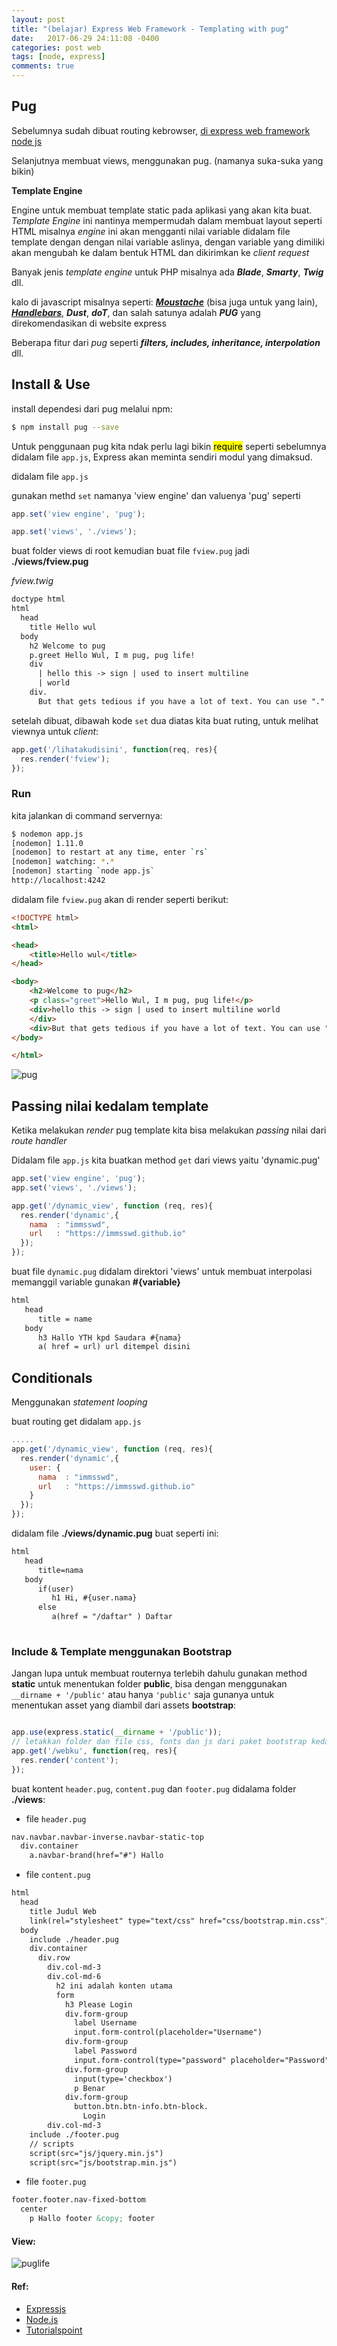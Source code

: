 ```yaml
---
layout: post
title: "(belajar) Express Web Framework - Templating with pug"
date:   2017-06-29 24:11:08 -0400
categories: post web
tags: [node, express]
comments: true
---
```


## Pug

Sebelumnya sudah dibuat routing kebrowser, [di express web framework node js](https://immsswd.github.io/post/web/express-nodejs/)

Selanjutnya membuat views, menggunakan pug. (namanya suka-suka yang bikin)

**Template Engine**

Engine untuk membuat template static pada aplikasi yang akan kita buat. *Template Engine* ini nantinya mempermudah dalam membuat layout seperti HTML misalnya *engine* ini akan mengganti nilai variable didalam file template dengan dengan nilai variable aslinya, dengan variable yang dimiliki akan mengubah ke dalam bentuk HTML dan dikirimkan ke *client request*

Banyak jenis *template engine* untuk PHP misalnya ada ***Blade***, ***Smarty***, ***Twig*** dll.  

kalo di javascript misalnya seperti: ***[Moustache](https://mustache.github.io/)*** (bisa juga untuk yang lain), ***[Handlebars](http://handlebarsjs.com/)***, ***Dust***, ***doT***, dan salah satunya adalah ***PUG*** yang direkomendasikan di website express

Beberapa fitur dari *pug* seperti ***filters, includes, inheritance, interpolation*** dll.

## Install & Use

install dependesi dari pug melalui npm:

``` bash
$ npm install pug --save
```

Untuk penggunaan pug kita ndak perlu lagi bikin <mark>require</mark> seperti sebelumnya didalam file `app.js`, Express akan meminta sendiri modul yang dimaksud.

didalam file `app.js`

gunakan methd `set` namanya 'view engine' dan valuenya 'pug' seperti

``` javascript
app.set('view engine', 'pug');

app.set('views', './views');
```
buat folder views di root kemudian buat file `fview.pug` jadi **./views/fview.pug**

*fview.twig*

``` html
doctype html
html
  head
    title Hello wul
  body
    h2 Welcome to pug
    p.greet Hello Wul, I m pug, pug life!
    div
      | hello this -> sign | used to insert multiline
      | world
    div.
      But that gets tedious if you have a lot of text. You can use "." at the end of tag to denote block of text.
```

setelah dibuat, dibawah kode `set` dua diatas kita buat ruting, untuk melihat viewnya untuk *client*:

``` javascript
app.get('/lihatakudisini', function(req, res){
  res.render('fview');
});

```

### Run

kita jalankan di command servernya:

``` bash
$ nodemon app.js
[nodemon] 1.11.0
[nodemon] to restart at any time, enter `rs`
[nodemon] watching: *.*
[nodemon] starting `node app.js`
http://localhost:4242
```
didalam file `fview.pug` akan di render seperti berikut:

``` html
<!DOCTYPE html>
<html>

<head>
    <title>Hello wul</title>
</head>

<body>
    <h2>Welcome to pug</h2>
    <p class="greet">Hello Wul, I m pug, pug life!</p>
    <div>hello this -> sign | used to insert multiline world
    </div>
    <div>But that gets tedious if you have a lot of text. You can use "." at the end of tag to denote block of text.</div>
</body>

</html>
```
![pug](/assets/img/exp/pugg.png)

## Passing nilai kedalam template

Ketika melakukan *render* pug template kita bisa melakukan *passing* nilai dari *route handler*

Didalam file `app.js` kita buatkan method `get` dari views yaitu 'dynamic.pug'

``` js
app.set('view engine', 'pug');
app.set('views', './views');

app.get('/dynamic_view', function (req, res){
  res.render('dynamic',{
    nama  : "immsswd",
    url   : "https://immsswd.github.io"
  });
});
```

buat file `dynamic.pug` didalam direktori 'views' untuk membuat interpolasi memanggil variable gunakan **#{variable}**

``` html
html
   head
      title = name
   body
      h3 Hallo YTH kpd Saudara #{nama}
      a( href = url) url ditempel disini

```
## Conditionals

Menggunakan *statement looping*

buat routing get didalam `app.js`

``` js
.....
app.get('/dynamic_view', function (req, res){
  res.render('dynamic',{
    user: {
      nama  : "immsswd",
      url   : "https://immsswd.github.io"
    }
  });
});

```
didalam file **./views/dynamic.pug** buat seperti ini:

``` html
html
   head
      title=nama
   body
      if(user)
         h1 Hi, #{user.nama}
      else
         a(href = "/daftar" ) Daftar
      
```
### Include & Template menggunakan Bootstrap

Jangan lupa untuk membuat routernya terlebih dahulu gunakan method **static** untuk menentukan folder **public**, bisa dengan menggunakan `__dirname + '/public'` atau hanya `'public'` saja gunanya untuk menentukan asset yang diambil dari assets **bootstrap**:

```js

app.use(express.static(__dirname + '/public'));
// letakkan folder dan file css, fonts dan js dari paket bootstrap kedalam folder 'public'
app.get('/webku', function(req, res){
  res.render('content');
});
```

buat kontent `header.pug`, `content.pug` dan `footer.pug` didalama folder **./views**:

- file `header.pug`

``` html
nav.navbar.navbar-inverse.navbar-static-top
  div.container
    a.navbar-brand(href="#") Hallo
```
- file `content.pug`

``` html
html
  head
    title Judul Web
    link(rel="stylesheet" type="text/css" href="css/bootstrap.min.css")
  body
    include ./header.pug
    div.container
      div.row
        div.col-md-3
        div.col-md-6
          h2 ini adalah konten utama
          form
            h3 Please Login
            div.form-group
              label Username
              input.form-control(placeholder="Username")
            div.form-group
              label Password
              input.form-control(type="password" placeholder="Password")
            div.form-group
              input(type='checkbox')
              p Benar
            div.form-group
              button.btn.btn-info.btn-block.
                Login
        div.col-md-3
    include ./footer.pug
    // scripts
    script(src="js/jquery.min.js")
    script(src="js/bootstrap.min.js")
```
- file `footer.pug`

```html
footer.footer.nav-fixed-bottom
  center
    p Hallo footer &copy; footer
```
#### View:

![puglife](/assets/img/exp/vi.png)


#### Ref:

- [Expressjs](https://expressjs.com/)
- [Node.js](https://nodejs.org/en/)
- [Tutorialspoint](https://www.tutorialspoint.com)
